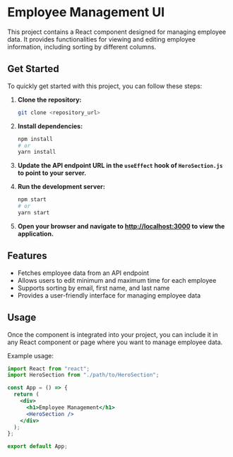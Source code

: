 # Employee Management UI

This project contains a React component designed for managing employee data. It provides functionalities for viewing and editing employee information, including sorting by different columns.


## Get Started

To quickly get started with this project, you can follow these steps:

1. **Clone the repository:**

    ```bash
    git clone <repository_url>
    ```

2. **Install dependencies:**

    ```bash
    npm install
    # or
    yarn install
    ```

3. **Update the API endpoint URL in the `useEffect` hook of `HeroSection.js` to point to your server.**

4. **Run the development server:**

    ```bash
    npm start
    # or
    yarn start
    ```

5. **Open your browser and navigate to [http://localhost:3000](http://localhost:3000) to view the application.**

## Features

- Fetches employee data from an API endpoint
- Allows users to edit minimum and maximum time for each employee
- Supports sorting by email, first name, and last name
- Provides a user-friendly interface for managing employee data

## Usage

Once the component is integrated into your project, you can include it in any React component or page where you want to manage employee data.

Example usage:

```jsx
import React from "react";
import HeroSection from "./path/to/HeroSection";

const App = () => {
  return (
    <div>
      <h1>Employee Management</h1>
      <HeroSection />
    </div>
  );
};

export default App;
